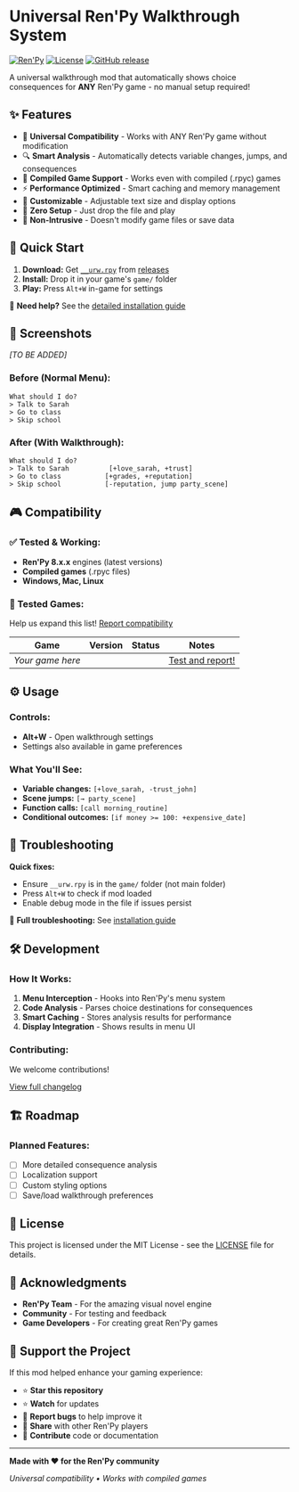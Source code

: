 # Universal Ren'Py Walkthrough System

[![Ren'Py](https://img.shields.io/badge/Ren'Py-8.x.x-blue)](https://www.renpy.org/)
[![License](https://img.shields.io/badge/License-MIT-green)](LICENSE)
[![GitHub release](https://img.shields.io/github/v/release/BCassO/universal-renpy-walkthrough)](../../releases/latest)

A universal walkthrough mod that automatically shows choice consequences for **ANY** Ren'Py game - no manual setup required!

## ✨ Features

- 🎯 **Universal Compatibility** - Works with ANY Ren'Py game without modification
- 🔍 **Smart Analysis** - Automatically detects variable changes, jumps, and consequences
- 💾 **Compiled Game Support** - Works even with compiled (.rpyc) games
- ⚡ **Performance Optimized** - Smart caching and memory management
- 🎨 **Customizable** - Adjustable text size and display options
- 🔧 **Zero Setup** - Just drop the file and play
- 🚫 **Non-Intrusive** - Doesn't modify game files or save data

## 🚀 Quick Start

1. **Download:** Get [`__urw.rpy`](__urw.rpy) from [releases](../../releases/latest)
2. **Install:** Drop it in your game's `game/` folder
3. **Play:** Press `Alt+W` in-game for settings

📖 **Need help?** See the [detailed installation guide](installation.md)

## 📸 Screenshots

*[TO BE ADDED]*

### Before (Normal Menu):
```
What should I do?
> Talk to Sarah
> Go to class
> Skip school
```

### After (With Walkthrough):
```
What should I do?
> Talk to Sarah          [+love_sarah, +trust]
> Go to class           [+grades, +reputation] 
> Skip school           [-reputation, jump party_scene]
```

## 🎮 Compatibility

### ✅ Tested & Working:
- **Ren'Py 8.x.x** engines (latest versions)
- **Compiled games** (.rpyc files)
- **Windows, Mac, Linux**

### 📝 Tested Games:
Help us expand this list! [Report compatibility](../../issues/new?template=compatibility_report.md)

| Game | Version | Status | Notes |
|------|---------|--------|-------|
| *Your game here* | | | [Test and report!](../../issues/new) |

## ⚙️ Usage

### Controls:
- **Alt+W** - Open walkthrough settings
- Settings also available in game preferences

### What You'll See:
- **Variable changes:** `[+love_sarah, -trust_john]`
- **Scene jumps:** `[→ party_scene]`
- **Function calls:** `[call morning_routine]`
- **Conditional outcomes:** `[if money >= 100: +expensive_date]`

## 🐛 Troubleshooting

**Quick fixes:**
- Ensure `__urw.rpy` is in the `game/` folder (not main folder)
- Press `Alt+W` to check if mod loaded
- Enable debug mode in the file if issues persist

📖 **Full troubleshooting:** See [installation guide](installation.md#troubleshooting)

## 🛠️ Development

### How It Works:
1. **Menu Interception** - Hooks into Ren'Py's menu system
2. **Code Analysis** - Parses choice destinations for consequences
3. **Smart Caching** - Stores analysis results for performance
4. **Display Integration** - Shows results in menu UI

### Contributing:
We welcome contributions!

[View full changelog](CHANGELOG.md)

## 🏗️ Roadmap

### Planned Features:
- [ ] More detailed consequence analysis
- [ ] Localization support
- [ ] Custom styling options
- [ ] Save/load walkthrough preferences

## 📄 License

This project is licensed under the MIT License - see the [LICENSE](LICENSE) file for details.

## 🙏 Acknowledgments

- **Ren'Py Team** - For the amazing visual novel engine
- **Community** - For testing and feedback
- **Game Developers** - For creating great Ren'Py games

## 🌟 Support the Project

If this mod helped enhance your gaming experience:
- ⭐ **Star this repository**
- ⭐ **Watch** for updates
- 🐛 **Report bugs** to help improve it
- 💬 **Share** with other Ren'Py players
- 🔧 **Contribute** code or documentation

---

**Made with ❤️ for the Ren'Py community**

*Universal compatibility • Works with compiled games*